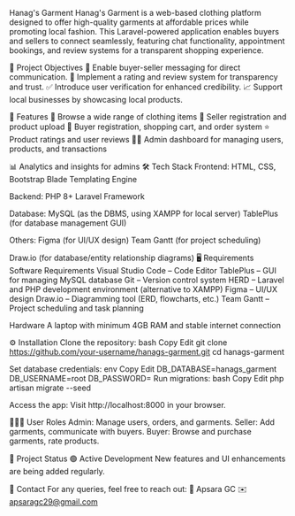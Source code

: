 Hanag's Garment
Hanag's Garment is a web-based clothing platform designed to offer high-quality garments at affordable prices while promoting local fashion. This Laravel-powered application enables buyers and sellers to connect seamlessly, featuring chat functionality, appointment bookings, and review systems for a transparent shopping experience.

📌 Project Objectives
💬 Enable buyer-seller messaging for direct communication.
🌟 Implement a rating and review system for transparency and trust.
✅ Introduce user verification for enhanced credibility.
📈 Support local businesses by showcasing local products.

🚀 Features
👕 Browse a wide range of clothing items
🧵 Seller registration and product upload
🛒 Buyer registration, shopping cart, and order system
⭐ Product ratings and user reviews
🧑‍💻 Admin dashboard for managing users, products, and transactions

📊 Analytics and insights for admins
🛠️ Tech Stack
Frontend:
HTML, CSS, Bootstrap
Blade Templating Engine

Backend:
PHP 8+
Laravel Framework

Database:
MySQL (as the DBMS, using XAMPP for local server)
TablePlus (for database management GUI)

Others:
Figma (for UI/UX design)
Team Gantt (for project scheduling)

Draw.io (for database/entity relationship diagrams)
🖥️ Requirements
Software Requirements
Visual Studio Code – Code Editor
TablePlus – GUI for managing MySQL database
Git – Version control system
HERD – Laravel and PHP development environment (alternative to XAMPP)
Figma – UI/UX design
Draw.io – Diagramming tool (ERD, flowcharts, etc.)
Team Gantt – Project scheduling and task planning

Hardware
A laptop with minimum 4GB RAM and stable internet connection

⚙️ Installation
Clone the repository:
bash
Copy
Edit
git clone https://github.com/your-username/hanags-garment.git
cd hanags-garment

Set database credentials:
env
Copy
Edit
DB_DATABASE=hanags_garment
DB_USERNAME=root
DB_PASSWORD=
Run migrations:
bash
Copy
Edit
php artisan migrate --seed

Access the app:
Visit http://localhost:8000 in your browser.

🧑‍🤝‍🧑 User Roles
Admin: Manage users, orders, and garments.
Seller: Add garments, communicate with buyers.
Buyer: Browse and purchase garments, rate products.

📄 Project Status
🟢 Active Development
New features and UI enhancements are being added regularly.

📧 Contact
For any queries, feel free to reach out:
📩 Apsara GC
✉️ apsaragc29@gmail.com

